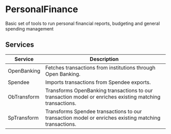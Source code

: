 # PersonalFinance
Basic set of tools to run personal financial reports, budgeting and general spending management


## Services

|Service|Description|
|---|---|
|OpenBanking| Fetches transactions from institutions through Open Banking. |
|Spendee| Imports transactions from Spendee exports. |
|ObTransform| Transforms OpenBanking transactions to our transaction model or enriches existing matching transactions. |
|SpTransform| Transforms Spendee transactions to our transaction model or enriches existing matching transactions. |



